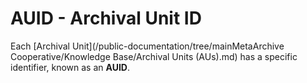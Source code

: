 # AUID - Archival Unit ID

Each [Archival Unit](/public-documentation/tree/mainMetaArchive Cooperative/Knowledge Base/Archival Units (AUs).md) has a specific identifier, known as an **AUID**.  


